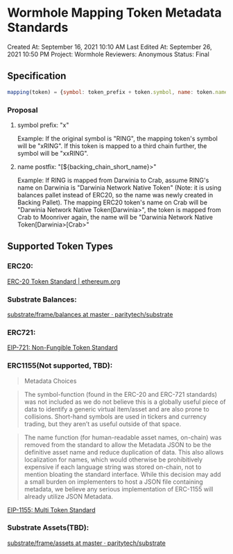 # Wormhole Mapping Token Metadata Standards

Created At: September 16, 2021 10:10 AM
Last Edited At: September 26, 2021 10:50 PM
Project: Wormhole
Reviewers: Anonymous
Status: Final

## Specification

```jsx
mapping(token) = {symbol: token_prefix + token.symbol, name: token.name + name_postfix, ...}
```

### Proposal

1. symbol prefix: "x"

    Example: If the original symbol is "RING", the mapping token's symbol will be "xRING". If this token is mapped to a third chain further, the symbol will be "xxRING".

2. name postfix: "[${backing_chain_short_name}>"

    Example: If RING is mapped from Darwinia to Crab, assume RING's name on Darwinia is "Darwinia Network Native Token" (Note: it is using balances pallet instead of ERC20, so the name was newly created in Backing Pallet).  The mapping ERC20 token's name on Crab will be "Darwinia Network Native Token[Darwinia>", the token is mapped from Crab to Moonriver again, the name will be "Darwinia Network Native Token[Darwinia>[Crab>"

## Supported Token Types

### ERC20:

[ERC-20 Token Standard | ethereum.org](https://ethereum.org/en/developers/docs/standards/tokens/erc-20/)

### Substrate Balances:

[substrate/frame/balances at master · paritytech/substrate](https://github.com/paritytech/substrate/tree/master/frame/balances)

### ERC721:

[EIP-721: Non-Fungible Token Standard](https://eips.ethereum.org/EIPS/eip-721)

### ERC1155(Not supported, TBD):

> Metadata Choices

> The symbol-function (found in the ERC-20 and ERC-721 standards) was not included as we do not believe this is a globally useful piece of data to identify a generic virtual item/asset and are also prone to collisions. Short-hand symbols are used in tickers and currency trading, but they aren’t as useful outside of that space.

> The name function (for human-readable asset names, on-chain) was removed from the standard to allow the Metadata JSON to be the definitive asset name and reduce duplication of data. This also allows localization for names, which would otherwise be prohibitively expensive if each language string was stored on-chain, not to mention bloating the standard interface. While this decision may add a small burden on implementers to host a JSON file containing metadata, we believe any serious implementation of ERC-1155 will already utilize JSON Metadata.

[EIP-1155: Multi Token Standard](https://eips.ethereum.org/EIPS/eip-1155#rationale)

### Substrate Assets(TBD):

[substrate/frame/assets at master · paritytech/substrate](https://github.com/paritytech/substrate/tree/master/frame/assets)